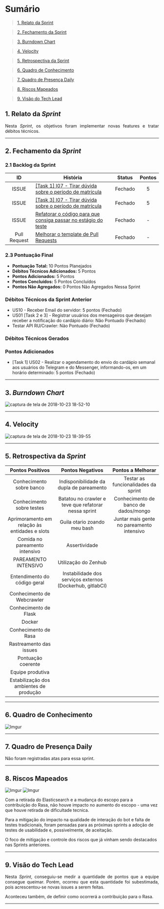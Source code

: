 # Sumário

>[1. Relato da Sprint](#1-relato-da-sprint)

>[2. Fechamento da Sprint](#2-fechamento-da-sprint)

>[3. Burndown Chart](#3-brundown-chart)

>[4. Velocity](#4-velocity)

>[5. Retrospectiva da Sprint](#5-retrospectiva-da-sprint)

>[6. Quadro de Conhecimento](#6-quadro-de-conhecimento)

>[7. Quadro de Presença Daily](#7-quadro-de-presença-daily)

>[8. Riscos Mapeados](#8-riscos-mapeados)

>[9. Visão do Tech Lead](#9-visão-do-tech-lead)

## 1. Relato da _Sprint_

<p align="justify"> Nesta <i>Sprint</i>, os objetivos foram implementar novas features e tratar débitos técnicos.


------------

## 2. Fechamento da _Sprint_

### 2.1 Backlog da Sprint

| ID | História | Status | Pontos |
|:--:| ------- | :----: | :----: |
|ISSUE|[[Task 1] I07 - Tirar dúvida sobre o período de matrícula](https://github.com/fga-eps-mds/2018.2-Lino/issues/126)| Fechado | 5 |
|ISSUE|[[Task 3] I07 - Tirar dúvida sobre o período de matrícula](https://github.com/BotLino/Lino-WebCrawler/issues/127)| Fechado | 5 |
|ISSUE|[Refatorar o código para que consiga passar no estágio do teste](https://github.com/fga-eps-mds/2018.2-Lino/issues/125)| Fechado | - |
|Pull Request|[Melhorar o template de Pull Requests](https://github.com/fga-eps-mds/2018.2-Lino/pull/133)| Fechado | - |


### 2.3 Pontuação Final

* __Pontuação Total:__ 10 Pontos Planejados
* __Débitos Técnicos Adicionados:__ 5 Pontos
* __Pontos Adicionados:__ 5 Pontos
* __Pontos Concluídos:__ 5 Pontos Concluídos
* __Pontos Não Agregados:__ 0 Pontos Não Agregados Nessa Sprint

### Débitos Técnicos da Sprint Anterior

* US10 - Receber Email do servidor: 5 pontos (Fechado)
* US01 [Task 2 e 3] - Registrar usuários dos mensageiros que desejam receber a notificação do cardápio diário: Não Pontuado (Fechado)
* Testar API RU/Crawler: Não Pontuado (Fechado)


### Débitos Técnicos Gerados


### Pontos Adicionados
* [Task 1] US02 - Realizar o agendamento do envio do cardápio semanal aos usuários do Telegram e do Messenger, informando-os, em um horário determinado: 5 pontos (Fechado)

------------
## 3. _Burndown Chart_

![captura de tela de 2018-10-23 18-52-10](https://user-images.githubusercontent.com/18364727/47393078-e492f280-d6f4-11e8-956f-675ce3f78242.png)

------------
## 4. Velocity

![captura de tela de 2018-10-23 18-39-55](https://user-images.githubusercontent.com/18364727/47392493-2a4ebb80-d6f3-11e8-93df-8006fda7b72d.png)

------------

## 5. Retrospectiva da _Sprint_

| Pontos Positivos                              | Pontos Negativos                                          | Pontos a Melhorar                         |
| :-------------------------------------------: | :-------------------------------------------------------: | :---------------------------------------: |
| Conhecimento sobre banco                      | Indisponibilidade da dupla de pareamento                  | Testar as funcionalidades da sprint       |
| Conhecimento sobre testes                     | Batatou no crawler e teve que refatorar nessa sprint      | Conhecimento de banco de dados/mongo      |
| Aprimoramento em relação às entidades e slots | Guila otario zoando meu bash                              | Juntar mais gente no pareamento intensivo |
| Comida no pareamento intensivo                | Assertividade                                             |
| PAREAMENTO INTENSIVO                          | Utilização do Zenhub                                      |
| Entendimento do código geral                  | Instabilidade dos serviços externos (Dockerhub, gitlabCI) |
| Conhecimento de Webcrawler                    |
| Conhecimento de Flask                         |
| Docker                                        |
| Conhecimento de Rasa                          |
| Rastreamento das issues                       |
| Pontuação coerente                            |
| Equipe produtiva                              |
| Estabilização dos ambientes de produção       |

------------
## 6. Quadro de Conhecimento
![Imgur](https://i.imgur.com/t5OIcKn.png)

------------

## 7. Quadro de Presença Daily

Não foram registradas atas para essa sprint.

------------
## 8. Riscos Mapeados
![Imgur](https://i.imgur.com/3LysybI.png)
![Imgur](https://i.imgur.com/ezoUUnx.png)

Com a retirada do Elasticsearch e a mudança do escopo para a contribuição do Rasa, não houve impacto no aumento do escopo - uma vez que houve retirada de dificultade tecnica. 

Para a mitigação do impacto na qualidade de interação do bot e falta de testes tradicionais, foram pensadas para as próximas sprints a adoção de testes de usabilidade e, possivelmente, de aceitação.

O foco de mitigação e controle dos riscos que já vinham sendo destacados nas Sprints anteriores. 

------------
## 9. Visão do Tech Lead

<p align="justify"> Nesta <i>Sprint</i>, conseguiu-se medir a quantidade de pontos que a equipe consegue queimar. Porém, ocorreu que esta quantidade foi subestimada, pois acrescentou-se novas issues a serem feitas.</p>

<p align="justify"> Aconteceu também, de definir como ocorrerá a contribuição para o Rasa.</p>

------------
